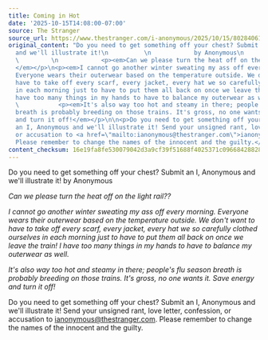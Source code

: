 ```yaml
---
title: Coming in Hot
date: '2025-10-15T14:08:00-07:00'
source: The Stranger
source_url: https://www.thestranger.com/i-anonymous/2025/10/15/80284061/coming-in-hot
original_content: "Do you need to get something off your chest? Submit an I, Anonymous
  and we'll illustrate it!\n          \n            by Anonymous\n          \n          \n
  \         \n            <p><em>Can we please turn the heat off on the light rail??
  </em></p>\n<p><em>I cannot go another winter sweating my ass off every morning.
  Everyone wears their outerwear based on the temperature outside. We don't want to
  have to take off every scarf, every jacket, every hat we so carefully clothed ourselves
  in each morning just to have to put them all back on once we leave the train! I
  have too many things in my hands to have to balance my outerwear as well.</em></p>\n
  \           <p><em>It's also way too hot and steamy in there; people's flu season
  breath is probably breeding on those trains. It's gross, no one wants it. Save energy
  and turn it off!</em></p>\n\n<p>Do you need to get something off your chest? Submit
  an I, Anonymous and we'll illustrate it! Send your unsigned rant, love letter, confession,
  or accusation to <a href=\"mailto:ianonymous@thestranger.com\">ianonymous@thestranger.com</a>.
  Please remember to change the names of the innocent and the guilty.</p>"
content_checksum: 16e19fa8fe530079042d3a9cf39f51688f4025371c09668428828e9fc74ea111
---
```


Do you need to get something off your chest? Submit an I, Anonymous and we'll illustrate it! by Anonymous

_Can we please turn the heat off on the light rail??_

_I cannot go another winter sweating my ass off every morning. Everyone wears their outerwear based on the temperature outside. We don't want to have to take off every scarf, every jacket, every hat we so carefully clothed ourselves in each morning just to have to put them all back on once we leave the train! I have too many things in my hands to have to balance my outerwear as well._

_It's also way too hot and steamy in there; people's flu season breath is probably breeding on those trains. It's gross, no one wants it. Save energy and turn it off!_

Do you need to get something off your chest? Submit an I, Anonymous and we'll illustrate it! Send your unsigned rant, love letter, confession, or accusation to&nbsp;[ianonymous@thestranger.com](mailto:ianonymous@thestranger.com). Please remember to change the names of the innocent and the guilty.

